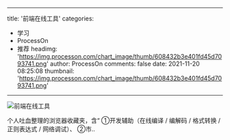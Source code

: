 
---
title: '前端在线工具'
categories: 
 - 学习
 - ProcessOn
 - 推荐
headimg: 'https://img.processon.com/chart_image/thumb/608432b3e401fd45d7093741.png'
author: ProcessOn
comments: false
date: 2021-11-20 08:25:08
thumbnail: 'https://img.processon.com/chart_image/thumb/608432b3e401fd45d7093741.png'
---

<div>   
<img class="thumb" alt="前端在线工具" src="https://img.processon.com/chart_image/thumb/608432b3e401fd45d7093741.png" referrerpolicy="no-referrer">
<p>个人吐血整理的浏览器收藏夹，含“
①开发辅助（在线编译 / 编解码 / 格式转换 / 正则表达式 / 网络调试）、
②市..</p>  
</div>
            